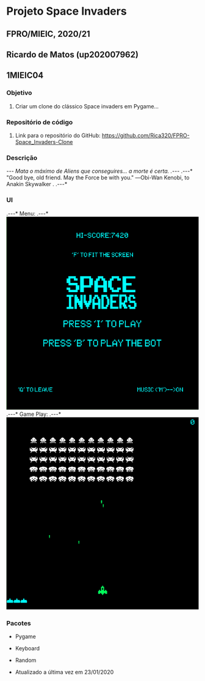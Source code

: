# Projeto Space Invaders
## FPRO/MIEIC, 2020/21
## Ricardo de Matos (up202007962)
## 1MIEIC04

### Objetivo

1. Criar um clone do clássico Space invaders em Pygame...

### Repositório de código

1) Link para o repositório do GitHub: https://github.com/Rica320/FPRO-Space_Invaders-Clone

### Descrição

*--- Mata o máximo de Aliens que conseguires... a morte é certa. .---*
.---*
    "Good bye, old friend. May the Force be with you."
    ―Obi-Wan Kenobi, to Anakin Skywalker .
.---*

### UI
.---* Menu: .---*
![UI](https://github.com/Rica320/FPRO-Space_Invaders-Clone/blob/main/Images/UI1.PNG)
.---* Game Play: .---*
![UI](https://github.com/Rica320/FPRO-Space_Invaders-Clone/blob/main/Images/UI2.PNG)

### Pacotes

- Pygame
- Keyboard
- Random

- Atualizado a última vez em 23/01/2020

